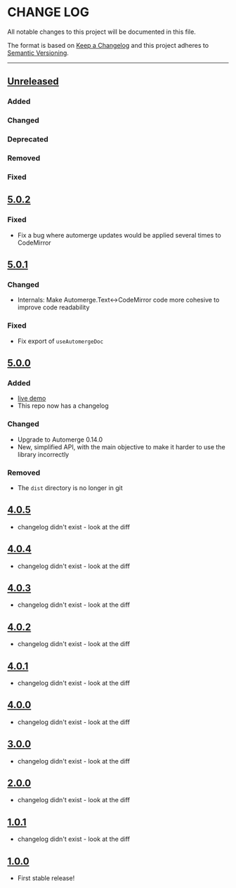 # CHANGE LOG

All notable changes to this project will be documented in this file.

The format is based on [Keep a Changelog](http://keepachangelog.com/)
and this project adheres to [Semantic Versioning](http://semver.org/).

---

## [Unreleased]

### Added

### Changed

### Deprecated

### Removed

### Fixed

## [5.0.2]

### Fixed

- Fix a bug where automerge updates would be applied several times to CodeMirror

## [5.0.1]

### Changed

- Internals: Make Automerge.Text<->CodeMirror code more cohesive to improve code readability

### Fixed

- Fix export of `useAutomergeDoc`

## [5.0.0]

### Added

- [live demo](https://aslakhellesoy.github.io/automerge-codemirror)
- This repo now has a changelog

### Changed

- Upgrade to Automerge 0.14.0
- New, simplified API, with the main objective to make it harder to use the library incorrectly

### Removed

- The `dist` directory is no longer in git

## [4.0.5]

- changelog didn't exist - look at the diff

## [4.0.4]

- changelog didn't exist - look at the diff

## [4.0.3]

- changelog didn't exist - look at the diff

## [4.0.2]

- changelog didn't exist - look at the diff

## [4.0.1]

- changelog didn't exist - look at the diff

## [4.0.0]

- changelog didn't exist - look at the diff

## [3.0.0]

- changelog didn't exist - look at the diff

## [2.0.0]

- changelog didn't exist - look at the diff

## [1.0.1]

- changelog didn't exist - look at the diff

## [1.0.0]

- First stable release!

<!-- Releases -->

[unreleased]: https://github.com/aslakhellesoy/automerge-codemirror/compare/v5.0.2...master
[5.0.2]: https://github.com/aslakhellesoy/automerge-codemirror/compare/v5.0.1...v5.0.2
[5.0.1]: https://github.com/aslakhellesoy/automerge-codemirror/compare/v5.0.0...v5.0.1
[5.0.0]: https://github.com/aslakhellesoy/automerge-codemirror/compare/v4.0.5...v5.0.0
[4.0.5]: https://github.com/aslakhellesoy/automerge-codemirror/compare/v4.0.4...v4.0.5
[4.0.4]: https://github.com/aslakhellesoy/automerge-codemirror/compare/v4.0.3...v4.0.4
[4.0.3]: https://github.com/aslakhellesoy/automerge-codemirror/compare/v4.0.2...v4.0.3
[4.0.2]: https://github.com/aslakhellesoy/automerge-codemirror/compare/v4.0.1...v4.0.2
[4.0.1]: https://github.com/aslakhellesoy/automerge-codemirror/compare/v4.0.0...v4.0.1
[4.0.0]: https://github.com/aslakhellesoy/automerge-codemirror/compare/v3.0.0...v4.0.0
[3.0.0]: https://github.com/aslakhellesoy/automerge-codemirror/compare/v2.0.0...v3.0.0
[2.0.0]: https://github.com/aslakhellesoy/automerge-codemirror/compare/v1.0.1...v2.0.0
[1.0.1]: https://github.com/aslakhellesoy/automerge-codemirror/compare/v1.0.0...v1.0.1
[1.0.0]: https://github.com/aslakhellesoy/automerge-codemirror/tree/v1.0.0

<!-- Contributors in alphabetical order -->

[aslakhellesoy]: https://github.com/aslakhellesoy
[vincentcapicotto]: https://github.com/vincentcapicotto
